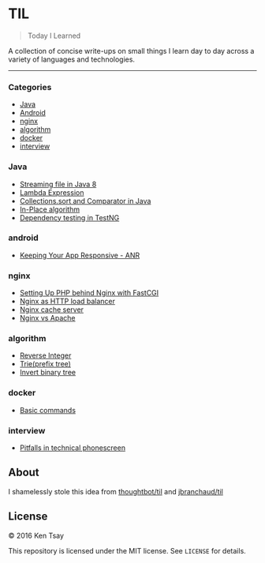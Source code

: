# TIL
> Today I Learned

A collection of concise write-ups on small things I learn day to day across a
variety of languages and technologies.

---

### Categories

* [Java](#Java)
* [Android](#android)
* [nginx](#nginx)
* [algorithm](#algorithm)
* [docker](#docker)
* [interview](#interview)

### Java
- [Streaming file in Java 8](Java/read-file-java8.md)
- [Lambda Expression](Java/lambda-expression.md)
- [Collections.sort and Comparator in Java](Java/using-comparator-in-collections-sort.md)
- [In-Place algorithm](Java/in-place-algorithm.md)
- [Dependency testing in TestNG](testng/dependency_test.md)

### android
- [Keeping Your App Responsive - ANR](android/android-anr.md)

### nginx
- [Setting Up PHP behind Nginx with FastCGI](nginx/nginx-php-fastcgi.md)
- [Nginx as HTTP load balancer](nginx/nginx-load-balance.md)
- [Nginx cache server](nginx/nginx-cache.md)
- [Nginx vs Apache](nginx/nginx-vs-apache.md)

### algorithm
- [Reverse Integer](algorithm/leetcode-7-reverse-integer.md)
- [Trie(prefix tree)](algorithm/leetcode-208-trie.md)
- [Invert binary tree](algorithm/leetcode-226-invert-binary-tree.md)

### docker
- [Basic commands](docker/docker_fun.md)

### interview
- [Pitfalls in technical phonescreen](interview/pitfall_in_technical_phonescreen.md)

## About

I shamelessly stole this idea from [thoughtbot/til](https://github.com/thoughtbot/til) and [jbranchaud/til](https://github.com/jbranchaud/til)

## License

&copy; 2016 Ken Tsay

This repository is licensed under the MIT license. See `LICENSE` for details.
